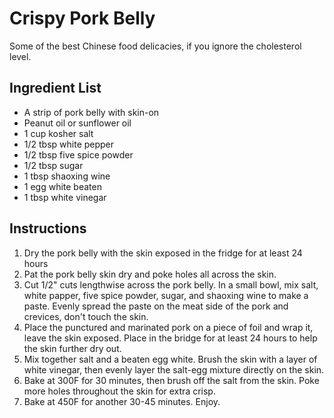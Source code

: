 # Crispy Pork Belly
Some of the best Chinese food delicacies, if you ignore the cholesterol level.

## Ingredient List
- A strip of pork belly with skin-on
- Peanut oil or sunflower oil
- 1 cup kosher salt
- 1/2 tbsp white pepper
- 1/2 tbsp five spice powder
- 1/2 tbsp sugar
- 1 tbsp shaoxing wine
- 1 egg white beaten
- 1 tbsp white vinegar

## Instructions
1. Dry the pork belly with the skin exposed in the fridge for at least 24 hours
2. Pat the pork belly skin dry and poke holes all across the skin. 
3. Cut 1/2" cuts lengthwise across the pork belly. In a small bowl, mix salt, white papper, five spice powder, sugar, and shaoxing wine to make a paste. Evenly spread the paste on the meat side of the pork and crevices, don't touch the skin.
4. Place the punctured and marinated pork on a piece of foil and wrap it, leave the skin exposed. Place in the bridge for at least 24 hours to help the skin further dry out.
5. Mix together salt and a beaten egg white. Brush the skin with a layer of white vinegar, then evenly layer the salt-egg mixture directly on the skin.
6. Bake at 300F for 30 minutes, then brush off the salt from the skin. Poke more holes throughout the  skin for extra crisp.
7. Bake at 450F for another 30-45 minutes. Enjoy.